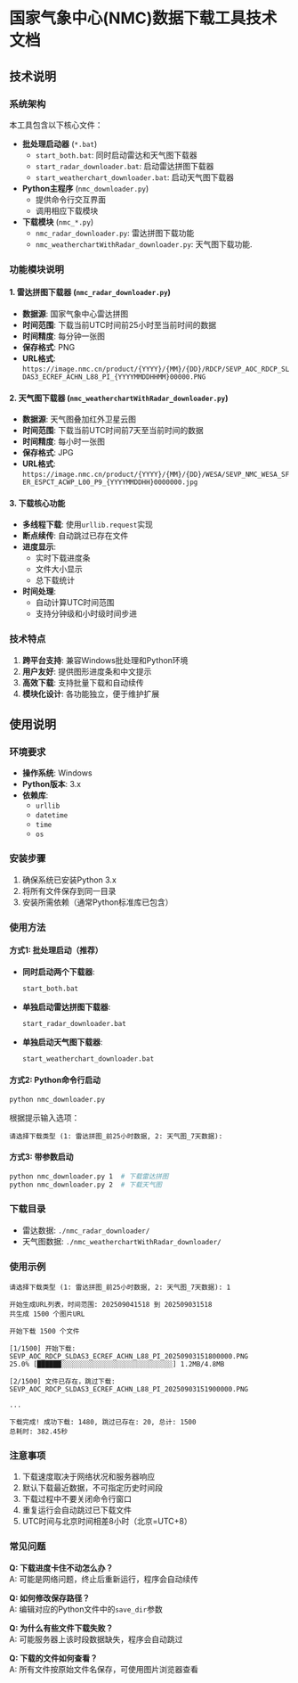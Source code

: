# 国家气象中心(NMC)数据下载工具技术文档

## 技术说明

### 系统架构
本工具包含以下核心文件：
- **批处理启动器** (`*.bat`)
  - `start_both.bat`: 同时启动雷达和天气图下载器
  - `start_radar_downloader.bat`: 启动雷达拼图下载器
  - `start_weatherchart_downloader.bat`: 启动天气图下载器
- **Python主程序** (`nmc_downloader.py`)
  - 提供命令行交互界面
  - 调用相应下载模块
- **下载模块** (`nmc_*.py`)
  - `nmc_radar_downloader.py`: 雷达拼图下载功能
  - `nmc_weatherchartWithRadar_downloader.py`: 天气图下载功能.

### 功能模块说明

#### 1. 雷达拼图下载器 (`nmc_radar_downloader.py`)
- **数据源**: 国家气象中心雷达拼图
- **时间范围**: 下载当前UTC时间前25小时至当前时间的数据
- **时间精度**: 每分钟一张图
- **保存格式**: PNG
- **URL格式**: 
  `https://image.nmc.cn/product/{YYYY}/{MM}/{DD}/RDCP/SEVP_AOC_RDCP_SLDAS3_ECREF_ACHN_L88_PI_{YYYYMMDDHHMM}00000.PNG`

#### 2. 天气图下载器 (`nmc_weatherchartWithRadar_downloader.py`)
- **数据源**: 天气图叠加红外卫星云图
- **时间范围**: 下载当前UTC时间前7天至当前时间的数据
- **时间精度**: 每小时一张图
- **保存格式**: JPG
- **URL格式**: 
  `https://image.nmc.cn/product/{YYYY}/{MM}/{DD}/WESA/SEVP_NMC_WESA_SFER_ESPCT_ACWP_L00_P9_{YYYYMMDDHH}0000000.jpg`

#### 3. 下载核心功能
- **多线程下载**: 使用`urllib.request`实现
- **断点续传**: 自动跳过已存在文件
- **进度显示**:
  - 实时下载进度条
  - 文件大小显示
  - 总下载统计
- **时间处理**:
  - 自动计算UTC时间范围
  - 支持分钟级和小时级时间步进

### 技术特点
1. **跨平台支持**: 兼容Windows批处理和Python环境
2. **用户友好**: 提供图形进度条和中文提示
3. **高效下载**: 支持批量下载和自动续传
4. **模块化设计**: 各功能独立，便于维护扩展

## 使用说明

### 环境要求
- **操作系统**: Windows
- **Python版本**: 3.x
- **依赖库**: 
  - `urllib`
  - `datetime`
  - `time`
  - `os`

### 安装步骤
1. 确保系统已安装Python 3.x
2. 将所有文件保存到同一目录
3. 安装所需依赖（通常Python标准库已包含）

### 使用方法

#### 方式1: 批处理启动（推荐）
- **同时启动两个下载器**:
  ```bash
  start_both.bat
  ```
- **单独启动雷达拼图下载器**:
  ```bash
  start_radar_downloader.bat
  ```
- **单独启动天气图下载器**:
  ```bash
  start_weatherchart_downloader.bat
  ```

#### 方式2: Python命令行启动
```bash
python nmc_downloader.py
```
根据提示输入选项：
```
请选择下载类型 (1: 雷达拼图_前25小时数据, 2: 天气图_7天数据): 
```

#### 方式3: 带参数启动
```bash
python nmc_downloader.py 1  # 下载雷达拼图
python nmc_downloader.py 2  # 下载天气图
```

### 下载目录
- 雷达数据: `./nmc_radar_downloader/`
- 天气图数据: `./nmc_weatherchartWithRadar_downloader/`

### 使用示例
```
请选择下载类型 (1: 雷达拼图_前25小时数据, 2: 天气图_7天数据): 1

开始生成URL列表，时间范围: 202509041518 到 202509031518
共生成 1500 个图片URL

开始下载 1500 个文件

[1/1500] 开始下载: SEVP_AOC_RDCP_SLDAS3_ECREF_ACHN_L88_PI_20250903151800000.PNG
25.0% [██████░░░░░░░░░░░░░░░░░░░░░░░░░░░░] 1.2MB/4.8MB

[2/1500] 文件已存在，跳过下载: SEVP_AOC_RDCP_SLDAS3_ECREF_ACHN_L88_PI_20250903151900000.PNG

...

下载完成! 成功下载: 1480, 跳过已存在: 20, 总计: 1500
总耗时: 382.45秒
```

### 注意事项
1. 下载速度取决于网络状况和服务器响应
2. 默认下载最近数据，不可指定历史时间段
3. 下载过程中不要关闭命令行窗口
4. 重复运行会自动跳过已下载文件
5. UTC时间与北京时间相差8小时（北京=UTC+8）

### 常见问题
**Q: 下载进度卡住不动怎么办？**  
A: 可能是网络问题，终止后重新运行，程序会自动续传

**Q: 如何修改保存路径？**  
A: 编辑对应的Python文件中的`save_dir`参数

**Q: 为什么有些文件下载失败？**  
A: 可能服务器上该时段数据缺失，程序会自动跳过

**Q: 下载的文件如何查看？**  
A: 所有文件按原始文件名保存，可使用图片浏览器查看